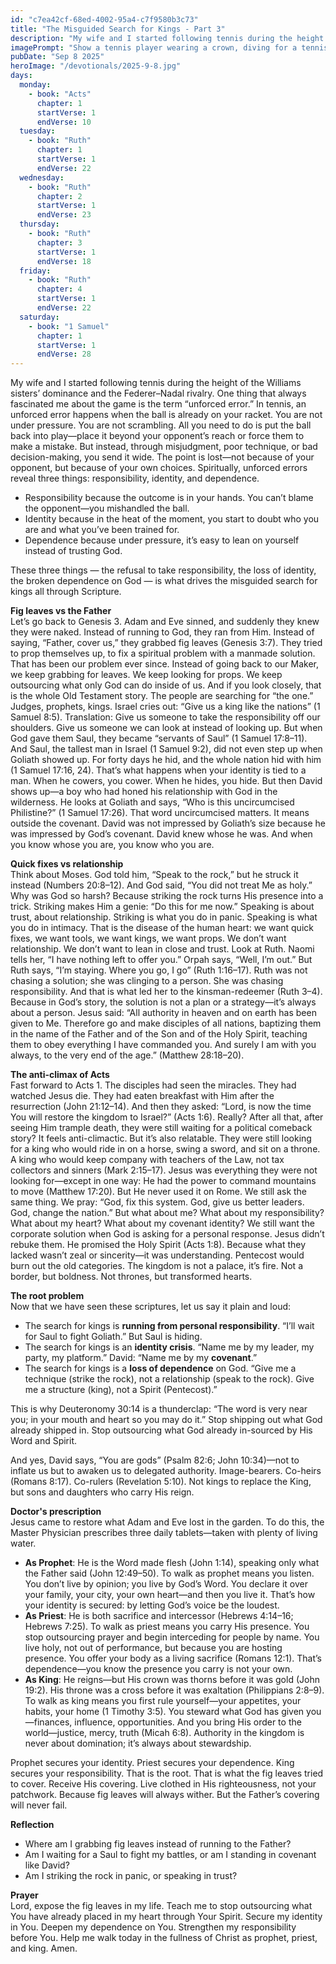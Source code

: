 ```yaml
---
id: "c7ea42cf-68ed-4002-95a4-c7f9580b3c73"
title: "The Misguided Search for Kings - Part 3"
description: "My wife and I started following tennis during the height of the Williams sisters’ dominance and the Federer–Nadal rivalry. One thing that always fascinated me about the game is the term “unforced error.” In tennis, an unforced error happens when the ball is already on your racket. You are not under pressure. You are not scrambling. All you need to do is put the ball back into play—place it beyond your opponent’s reach or force them to make a mistake. But instead, through misjudgment, poor technique, or bad decision-making, you send it wide. The point is lost—not because of your opponent, but because of your own choices. Spiritually, unforced errors reveal three things: responsibility, identity, and dependence."
imagePrompt: "Show a tennis player wearing a crown, diving for a tennis ball, but falling short."
pubDate: "Sep 8 2025"
heroImage: "/devotionals/2025-9-8.jpg"
days:
  monday:
    - book: "Acts"
      chapter: 1
      startVerse: 1
      endVerse: 10
  tuesday:
    - book: "Ruth"
      chapter: 1
      startVerse: 1
      endVerse: 22
  wednesday:
    - book: "Ruth"
      chapter: 2
      startVerse: 1
      endVerse: 23
  thursday:
    - book: "Ruth"
      chapter: 3
      startVerse: 1
      endVerse: 18
  friday:
    - book: "Ruth"
      chapter: 4
      startVerse: 1
      endVerse: 22
  saturday:
    - book: "1 Samuel"
      chapter: 1
      startVerse: 1
      endVerse: 28
---
```


My wife and I started following tennis during the height of the Williams sisters’ dominance and the Federer–Nadal rivalry. One thing that always fascinated me about the game is the term “unforced error.” In tennis, an unforced error happens when the ball is already on your racket. You are not under pressure. You are not scrambling. All you need to do is put the ball back into play—place it beyond your opponent’s reach or force them to make a mistake. But instead, through misjudgment, poor technique, or bad decision-making, you send it wide. The point is lost—not because of your opponent, but because of your own choices. Spiritually, unforced errors reveal three things: responsibility, identity, and dependence.

  - Responsibility because the outcome is in your hands. You can’t blame the opponent—you mishandled the ball.
  - Identity because in the heat of the moment, you start to doubt who you are and what you’ve been trained for.
  - Dependence because under pressure, it’s easy to lean on yourself instead of trusting God.

These three things — the refusal to take responsibility, the loss of identity, the broken dependence on God — is what drives the misguided search for kings all through Scripture.

**Fig leaves vs the Father**<br />
Let’s go back to Genesis 3. Adam and Eve sinned, and suddenly they knew they were naked. Instead of running to God, they ran from Him. Instead of saying, “Father, cover us,” they grabbed fig leaves (Genesis 3:7). They tried to prop themselves up, to fix a spiritual problem with a manmade solution. That has been our problem ever since. Instead of going back to our Maker, we keep grabbing for leaves. We keep looking for props. We keep outsourcing what only God can do inside of us. And if you look closely, that is the whole Old Testament story. The people are searching for “the one.” Judges, prophets, kings. Israel cries out: “Give us a king like the nations” (1 Samuel 8:5). Translation: Give us someone to take the responsibility off our shoulders. Give us someone we can look at instead of looking up. But when God gave them Saul, they became “servants of Saul” (1 Samuel 17:8–11). And Saul, the tallest man in Israel (1 Samuel 9:2), did not even step up when Goliath showed up. For forty days he hid, and the whole nation hid with him (1 Samuel 17:16, 24). That’s what happens when your identity is tied to a man. When he cowers, you cower. When he hides, you hide. But then David shows up—a boy who had honed his relationship with God in the wilderness. He looks at Goliath and says, “Who is this uncircumcised Philistine?” (1 Samuel 17:26). That word uncircumcised matters. It means outside the covenant. David was not impressed by Goliath’s size because he was impressed by God’s covenant. David knew whose he was. And when you know whose you are, you know who you are.

**Quick fixes vs relationship**<br />
Think about Moses. God told him, “Speak to the rock,” but he struck it instead (Numbers 20:8–12). And God said, “You did not treat Me as holy.” Why was God so harsh? Because striking the rock turns His presence into a trick. Striking makes Him a genie: “Do this for me now.” Speaking is about trust, about relationship. Striking is what you do in panic. Speaking is what you do in intimacy. That is the disease of the human heart: we want quick fixes, we want tools, we want kings, we want props. We don’t want relationship. We don’t want to lean in close and trust. Look at Ruth. Naomi tells her, “I have nothing left to offer you.” Orpah says, “Well, I’m out.” But Ruth says, “I’m staying. Where you go, I go” (Ruth 1:16–17). Ruth was not chasing a solution; she was clinging to a person. She was chasing responsibility. And that is what led her to the kinsman-redeemer (Ruth 3–4). Because in God’s story, the solution is not a plan or a strategy—it’s always about a person. Jesus said: “All authority in heaven and on earth has been given to Me. Therefore go and make disciples of all nations, baptizing them in the name of the Father and of the Son and of the Holy Spirit, teaching them to obey everything I have commanded you. And surely I am with you always, to the very end of the age.” (Matthew 28:18–20).

**The anti-climax of Acts**<br />
Fast forward to Acts 1. The disciples had seen the miracles. They had watched Jesus die. They had eaten breakfast with Him after the resurrection (John 21:12–14). And then they asked: “Lord, is now the time You will restore the kingdom to Israel?” (Acts 1:6). Really? After all that, after seeing Him trample death, they were still waiting for a political comeback story? It feels anti-climactic. But it’s also relatable. They were still looking for a king who would ride in on a horse, swing a sword, and sit on a throne. A king who would keep company with teachers of the Law, not tax collectors and sinners (Mark 2:15–17). Jesus was everything they were not looking for—except in one way: He had the power to command mountains to move (Matthew 17:20). But He never used it on Rome. We still ask the same thing. We pray: “God, fix this system. God, give us better leaders. God, change the nation.” But what about me? What about my responsibility? What about my heart? What about my covenant identity? We still want the corporate solution when God is asking for a personal response. Jesus didn’t rebuke them. He promised the Holy Spirit (Acts 1:8). Because what they lacked wasn’t zeal or sincerity—it was understanding. Pentecost would burn out the old categories. The kingdom is not a palace, it’s fire. Not a border, but boldness. Not thrones, but transformed hearts.

**The root problem**<br />
Now that we have seen these scriptures, let us say it plain and loud:

  - The search for kings is **running from personal responsibility**. “I’ll wait for Saul to fight Goliath.” But Saul is hiding.
  - The search for kings is an **identity crisis**. “Name me by my leader, my party, my platform.” David: “Name me by my **covenant**.”
  - The search for kings is a **loss of dependence** on God. “Give me a technique (strike the rock), not a relationship (speak to the rock). Give me a structure (king), not a Spirit (Pentecost).”

This is why Deuteronomy 30:14 is a thunderclap: “The word is very near you; in your mouth and heart so you may do it.” Stop shipping out what God already shipped in. Stop outsourcing what God already in-sourced by His Word and Spirit.

And yes, David says, “You are gods” (Psalm 82:6; John 10:34)—not to inflate us but to awaken us to delegated authority. Image-bearers. Co-heirs (Romans 8:17). Co-rulers (Revelation 5:10). Not kings to replace the King, but sons and daughters who carry His reign.

**Doctor's prescription**<br />
Jesus came to restore what Adam and Eve lost in the garden. To do this, the Master Physician prescribes three daily tablets—taken with plenty of living water.

  - **As Prophet**: He is the Word made flesh (John 1:14), speaking only what the Father said (John 12:49–50). To walk as prophet means you listen. You don’t live by opinion; you live by God’s Word. You declare it over your family, your city, your own heart—and then you live it. That’s how your identity is secured: by letting God’s voice be the loudest.
  - **As Priest**: He is both sacrifice and intercessor (Hebrews 4:14–16; Hebrews 7:25). To walk as priest means you carry His presence. You stop outsourcing prayer and begin interceding for people by name. You live holy, not out of performance, but because you are hosting presence. You offer your body as a living sacrifice (Romans 12:1). That’s dependence—you know the presence you carry is not your own.
  - **As King**: He reigns—but His crown was thorns before it was gold (John 19:2). His throne was a cross before it was exaltation (Philippians 2:8–9). To walk as king means you first rule yourself—your appetites, your habits, your home (1 Timothy 3:5). You steward what God has given you—finances, influence, opportunities. And you bring His order to the world—justice, mercy, truth (Micah 6:8). Authority in the kingdom is never about domination; it’s always about stewardship.

Prophet secures your identity. Priest secures your dependence. King secures your responsibility. That is the root. That is what the fig leaves tried to cover. Receive His covering. Live clothed in His righteousness, not your patchwork. Because fig leaves will always wither. But the Father’s covering will never fail.

**Reflection**
  - Where am I grabbing fig leaves instead of running to the Father?
  - Am I waiting for a Saul to fight my battles, or am I standing in covenant like David?
  - Am I striking the rock in panic, or speaking in trust?
 
**Prayer**<br />
Lord, expose the fig leaves in my life. Teach me to stop outsourcing what You have already placed in my heart through Your Spirit. Secure my identity in You. Deepen my dependence on You. Strengthen my responsibility before You. Help me walk today in the fullness of Christ as prophet, priest, and king. Amen.

<br />
